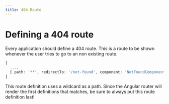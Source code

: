 ```yaml
---
title: 404 Route
---
```

# Defining a 404 route

Every application should define a 404 route. This is a route to be shown whenever the user tries to go to an non existing route.

```ts
[
  ...,
  { path: '**', redirectTo: '/not-found', component: 'NotFoundComponent' },
]
```

 This route definition uses a wildcard as a path. Since the Angular router will render the first definitions that matches, be sure to always put this route definition last!
